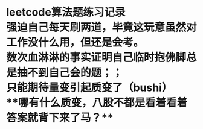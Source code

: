 <h1>leetcode算法题练习记录<br>
强迫自己每天刷两道，毕竟这玩意虽然对工作没什么用，但还是会考。<br>
数次血淋淋的事实证明自己临时抱佛脚总是抽不到自己会的题；；<br>
只能期待量变引起质变了（bushi）<br>
**哪有什么质变，八股不都是看着看着答案就背下来了马？**
